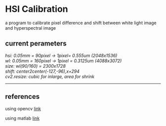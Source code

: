 # HSI Calibration

a program to calibrate pixel difference and shift between white light image and hyperspectral image

## current perameters

*hsi: 0.05mm = 90pixel
-> 1pixel= 0.555um (2048x1536)*
\
*wl: 0.05mm = 160pixel
-> 1pixel = 0.3125um (4088x3072)*
\
*size: wl(90/160) = 2300x1728*
\
*shift: center2center(-127,-96),x+294*
\
*cv2.resize: cubic for inlarge, area for shrink*
****

## references

using opencv [link](https://magamig.github.io/posts/accurate-image-alignment-and-registration-using-opencv/)

using matlab [link](https://www.mathworks.com/help/images/registering-an-image-using-normalized-cross-correlation.html?fbclid=IwAR0oiogTrI5Q_FoF52qB9MrFuFWO-bqjlAac4yXtU9uV527DuyuTEskvlGk)
